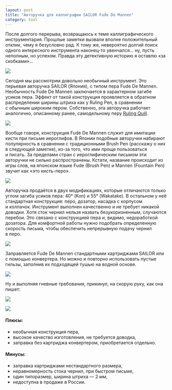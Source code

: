 ```yaml
---
layout: post
title: "Авторучка для каллиграфии SAILOR Fude De Mannen"
category: tool
---
```

После долгого перерыва, возвращаюсь к&#160;теме каллиграфического инструментария. Прошлые заметки вызвали вполне положительный отклик, чему я безусловно рад. К&#160;тому же, невероятно долгий поиск одного интересного инструмента наконец-то увенчался... ну, пусть неполным, но успехом. Правда эту детективную историю я оставлю «за скобками»...

![](https://pics.livejournal.com/quillcraft/pic/0010szac)

Сегодня мы рассмотрим довольно необычный инструмент. Это перьевая авторучка SAILOR (Япония), с&#160;типом пера Fude De Mannen. Необычность Fude De Mannen заключается в&#160;характерном загибе усиков пера. Эффект от такой конструкция проявляется в&#160;обратном распределении ширины штриха как у&#160;Ruling Pen, в&#160;сравнении с&#160;обычным широким пером. Собственно, эта авторучка работает аналогично, описанному ранее, самодельному перу [Ruling Quill](/tool/2009/05/24/ruling-quill).

![](https://pics.livejournal.com/quillcraft/pic/0010tf36)

Вообще говоря, конструкция Fude De Mannen служит для имитации кисти при письме иероглифов. В&#160;Японии подобные авторучки набирают популярность в&#160;сравнении с&#160;традиционными Brush Pen (расскажу о&#160;них в&#160;следующей заметке), из-за того, что ими проще пользоваться и&#160;писать. За пределами стран с&#160;иероглифическим письмом эти авторучки не сильно распространены. Кстати, название происходит из игры слов, на японском языке Fude (Brush Pen) и&#160;Mannen (Fountain Pen) звучит как «это кисть-перо».

![](https://pics.livejournal.com/quillcraft/pic/0010x6ww)

Авторучка продаётся в&#160;двух модификациях, которые отличаются только углом загиба усиков пера: 40&#176; (Kon) и&#160;55&#176; (Wakatake). В&#160;остальном у&#160;неё стандартная конструкция: перо, дозатор, насадка с&#160;корпусом и&#160;колпачок. Инструмент выполнен качественно и&#160;не требует никакой доводки. Хотя сток чернил нельзя назвать безукоризненным, случаются перебои. Это связано с&#160;конструкцией пера и, видимо, недоработкой дозатора. Для комфортной работы нужно подобрать определенную скорость письма, чтобы обеспечить непрерывную подачу чернил в&#160;перо.

![](https://pics.livejournal.com/quillcraft/pic/0010wg6r)

Заправляется Fude De Mannen стандартными картриджами SAILOR или с&#160;помощью конвертера. Но можно и&#160;повторно использовать пустые гильзы, заполнив их подходящей тушью на водной основе.

![](https://pics.livejournal.com/quillcraft/pic/0010yrt3)

Ну и&#160;выполняя гневные требования, прикинул, на скорую руку, как она пишет:

![](https://pics.livejournal.com/quillcraft/pic/0010zd72)

![](https://pics.livejournal.com/quillcraft/pic/00110dps)

#### Плюсы:

- необычная конструкция пера,
- высокое качество изготовления, не требуется доводка,
- заправка без картриджа конвертером, приобретается отдельно.

#### Минусы:

- заправка картриджами нестандартного размера,
- неравномерность стока чернил, при быстром письме,
- один типоразмер, ширина штриха&#160;— 2&#160;мм,
- недоступна в&#160;продаже в&#160;России.
